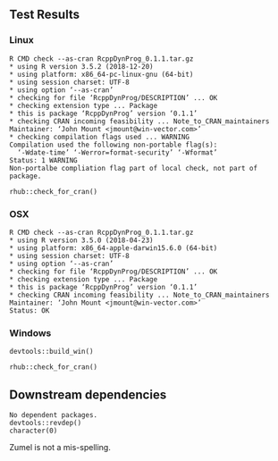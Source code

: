 


## Test Results

### Linux

    R CMD check --as-cran RcppDynProg_0.1.1.tar.gz 
    * using R version 3.5.2 (2018-12-20)
    * using platform: x86_64-pc-linux-gnu (64-bit)
    * using session charset: UTF-8
    * using option ‘--as-cran’
    * checking for file ‘RcppDynProg/DESCRIPTION’ ... OK
    * checking extension type ... Package
    * this is package ‘RcppDynProg’ version ‘0.1.1’
    * checking CRAN incoming feasibility ... Note_to_CRAN_maintainers
    Maintainer: ‘John Mount <jmount@win-vector.com>’
    * checking compilation flags used ... WARNING
    Compilation used the following non-portable flag(s):
      ‘-Wdate-time’ ‘-Werror=format-security’ ‘-Wformat’
    Status: 1 WARNING
    Non-portalbe compliation flag part of local check, not part of package.

    rhub::check_for_cran()

### OSX

    R CMD check --as-cran RcppDynProg_0.1.1.tar.gz 
    * using R version 3.5.0 (2018-04-23)
    * using platform: x86_64-apple-darwin15.6.0 (64-bit)
    * using session charset: UTF-8
    * using option ‘--as-cran’
    * checking for file ‘RcppDynProg/DESCRIPTION’ ... OK
    * checking extension type ... Package
    * this is package ‘RcppDynProg’ version ‘0.1.1’
    * checking CRAN incoming feasibility ... Note_to_CRAN_maintainers
    Maintainer: ‘John Mount <jmount@win-vector.com>’
    Status: OK

### Windows

    devtools::build_win()
    
    rhub::check_for_cran()

## Downstream dependencies

    No dependent packages.
    devtools::revdep()
    character(0)
     
Zumel is not a mis-spelling.

